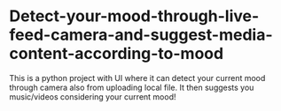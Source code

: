 # Detect-your-mood-through-live-feed-camera-and-suggest-media-content-according-to-mood
This is a python project with UI where it can detect your current mood through camera also from uploading local file. It then suggests you music/videos considering your current mood!
